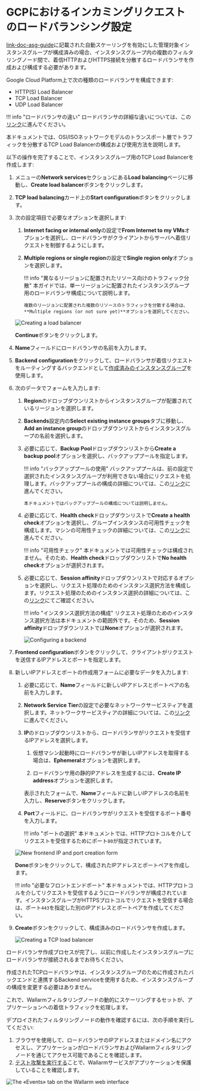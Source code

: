 [link-doc-asg-guide]:               creating-autoscaling-group.md  
[link-docs-check-operation]:        /admin-en/installation-check-operation-en.md
[link-lb-comparison]:               https://cloud.google.com/load-balancing/docs/load-balancing-overview
[link-creating-instance-group]:     creating-autoscaling-group.md
[link-backup-resource]:             https://cloud.google.com/load-balancing/docs/target-pools#backupPool
[link-health-check]:                https://cloud.google.com/load-balancing/docs/health-checks
[link-session-affinity]:            https://cloud.google.com/load-balancing/docs/target-pools#sessionaffinity
[link-test-attack]:                 ../../installation-check-operation-en.md
[link-network-service-tier]:        https://cloud.google.com/network-tiers/docs/

[img-backend-configuration]:        ../../../images/installation-gcp/auto-scaling/common/load-balancing-guide/backend-configuration.png
[img-creating-lb]:                  ../../../images/installation-gcp/auto-scaling/common/load-balancing-guide/creating-load-balancer.png
[img-creating-tcp-lb]:              ../../../images/installation-gcp/auto-scaling/common/load-balancing-guide/creating-tcp-load-balancer.png
[img-new-frontend-ip-and-port]:     ../../../images/installation-gcp/auto-scaling/common/load-balancing-guide/frontend-configuration.png
[img-checking-attacks]:             ../../../images/admin-guides/test-attacks-quickstart.png

# GCPにおけるインカミングリクエストのロードバランシング設定

[link-doc-asg-guide]に記載された自動スケーリングを有効にした管理対象インスタンスグループが構成済みの場合、インスタンスグループ内の複数のフィルタリングノード間で、着信HTTPおよびHTTPS接続を分散するロードバランサを作成および構成する必要があります。

Google Cloud Platform上で次の種類のロードバランサを構成できます:
*   HTTP(S) Load Balancer
*   TCP Load Balancer
*   UDP Load Balancer

!!! info "ロードバランサの違い"
    ロードバランサの詳細な違いについては、この[リンク][link-lb-comparison]に進んでください。

本ドキュメントでは、OSI/ISOネットワークモデルのトランスポート層でトラフィックを分散するTCP Load Balancerの構成および使用方法を説明します。

以下の操作を完了することで、インスタンスグループ用のTCP Load Balancerを作成します:

1.  メニューの**Network services**セクションにある**Load balancing**ページに移動し、**Create load balancer**ボタンをクリックします。

2.  **TCP load balancing**カード上の**Start configuration**ボタンをクリックします。

3.  次の設定項目で必要なオプションを選択します:

    1.  **Internet facing or internal only**の設定で**From Internet to my VMs**オプションを選択し、ロードバランサがクライアントからサーバへ着信リクエストを制御するようにします。
    
    2.  **Multiple regions or single region**の設定で**Single region only**オプションを選択します。
    
        !!! info "異なるリージョンに配置されたリソース向けのトラフィック分散"
            本ガイドでは、単一リージョンに配置されたインスタンスグループ用のロードバランサ構成について説明します。
            
            複数のリージョンに配置された複数のリソースのトラフィックを分散する場合は、**Multiple regions (or not sure yet)**オプションを選択してください。

    ![Creating a load balancer][img-creating-lb]

    **Continue**ボタンをクリックします。

4.  **Name**フィールドにロードバランサの名前を入力します。

5.  **Backend configuration**をクリックして、ロードバランサが着信リクエストをルーティングするバックエンドとして[作成済みのインスタンスグループ][link-creating-instance-group]を使用します。

6.  次のデータでフォームを入力します:

    1.  **Region**のドロップダウンリストからインスタンスグループが配置されているリージョンを選択します。
    
    2.  **Backends**設定内の**Select existing instance groups**タブに移動し、**Add an instance group**のドロップダウンリストからインスタンスグループの名前を選択します。
    
    3.  必要に応じて、**Backup Pool**ドロップダウンリストから**Create a backup pool**オプションを選択し、バックアッププールを指定します。 
    
        !!! info "バックアッププールの使用"
            バックアッププールは、前の設定で選択されたインスタンスグループが利用できない場合にリクエストを処理します。バックアッププールの構成の詳細については、この[リンク][link-backup-resource]に進んでください。
            
            本ドキュメントではバックアッププールの構成については説明しません。
    
    4.  必要に応じて、**Health check**ドロップダウンリストで**Create a health check**オプションを選択し、グループインスタンスの可用性チェックを構成します。マシンの可用性チェックの詳細については、この[リンク][link-health-check]に進んでください。
    
        !!! info "可用性チェック"
            本ドキュメントでは可用性チェックは構成されません。そのため、**Health check**ドロップダウンリストで**No health check**オプションが選択されます。
    
    5.  必要に応じて、**Session affinity**ドロップダウンリストで対応するオプションを選択し、リクエスト処理のためのインスタンス選択方法を構成します。リクエスト処理のためのインスタンス選択の詳細については、この[リンク][link-session-affinity]にてご確認ください。
    
        !!! info "インスタンス選択方法の構成"
            リクエスト処理のためのインスタンス選択方法は本ドキュメントの範囲外です。そのため、**Session affinity**ドロップダウンリストでは**None**オプションが選択されます。
    
        ![Configuring a backend][img-backend-configuration]

7.  **Frontend configuration**ボタンをクリックして、クライアントがリクエストを送信するIPアドレスとポートを指定します。

8.  新しいIPアドレスとポートの作成用フォームに必要なデータを入力します:

    1.  必要に応じて、**Name**フィールドに新しいIPアドレスとポートペアの名前を入力します。
    
    2.  **Network Service Tier**の設定で必要なネットワークサービスティアを選択します。ネットワークサービスティアの詳細については、この[リンク][link-network-service-tier]に進んでください。
    
    3.  **IP**のドロップダウンリストから、ロードバランサがリクエストを受信するIPアドレスを選択します。
    
        1.  仮想マシン起動時にロードバランサが新しいIPアドレスを取得する場合は、**Ephemeral**オプションを選択します。
        
        2.  ロードバランサ用の静的IPアドレスを生成するには、**Create IP address**オプションを選択します。 
        
        表示されたフォームで、**Name**フィールドに新しいIPアドレスの名前を入力し、**Reserve**ボタンをクリックします。
            
    4.  **Port**フィールドに、ロードバランサがリクエストを受信するポート番号を入力します。 
    
        !!! info "ポートの選択"
            本ドキュメントでは、HTTPプロトコルを介してリクエストを受信するためにポート`80`が指定されています。
    
    ![New frontend IP and port creation form][img-new-frontend-ip-and-port]
    
    **Done**ボタンをクリックして、構成されたIPアドレスとポートペアを作成します。
    
    !!! info "必要なフロントエンドポート"
        本ドキュメントでは、HTTPプロトコルを介してリクエストを受信するようにロードバランサが構成されています。インスタンスグループがHTTPSプロトコルでリクエストを受信する場合は、ポート`443`を指定した別のIPアドレスとポートペアを作成してください。

9.  **Create**ボタンをクリックして、構成済みのロードバランサを作成します。

    ![Creating a TCP load balancer][img-creating-tcp-lb]
    
ロードバランサ作成プロセスが完了し、以前に作成したインスタンスグループにロードバランサが接続されるまでお待ちください。

作成されたTCPロードバランサは、インスタンスグループのために作成されたバックエンドと連携するBackend serviceを使用するため、インスタンスグループの構成を変更する必要はありません。

これで、Wallarmフィルタリングノードの動的にスケーリングするセットが、アプリケーションへの着信トラフィックを処理します。

デプロイされたフィルタリングノードの動作を確認するには、次の手順を実行してください:
1.  ブラウザを使用して、ロードバランサのIPアドレスまたはドメイン名にアクセスし、アプリケーションがロードバランサおよびWallarmフィルタリングノードを通じてアクセス可能であることを確認します。
2.  [テスト攻撃を実行する][link-test-attack]ことで、Wallarmサービスがアプリケーションを保護していることを確認します。

![The «Events» tab on the Wallarm web interface][img-checking-attacks]